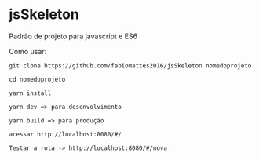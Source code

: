 # jsSkeleton

Padrão de projeto para javascript e ES6

Como usar:

`git clone https://github.com/fabiomattes2016/jsSkeleton nomedoprojeto`

`cd nomedoprojeto`

`yarn install`

`yarn dev => para desenvolvimento`

`yarn build => para produção`

`acessar http://localhost:8080/#/`

`Testar a rota -> http://localhost:8080/#/nova`
